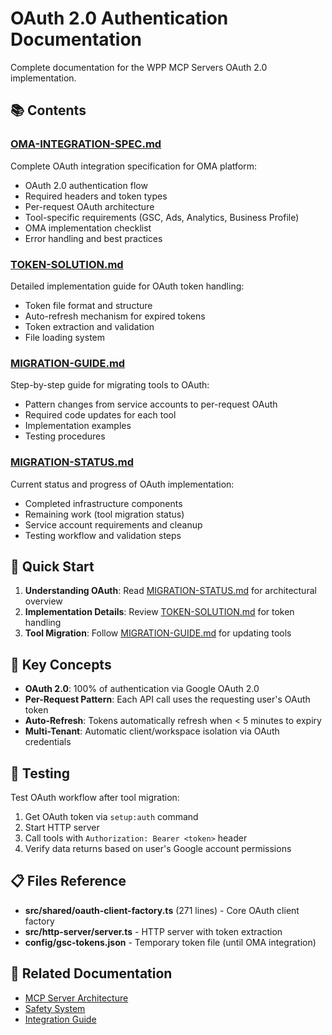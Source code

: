 # OAuth 2.0 Authentication Documentation

Complete documentation for the WPP MCP Servers OAuth 2.0 implementation.

## 📚 Contents

### [OMA-INTEGRATION-SPEC.md](./OMA-INTEGRATION-SPEC.md)
Complete OAuth integration specification for OMA platform:
- OAuth 2.0 authentication flow
- Required headers and token types
- Per-request OAuth architecture
- Tool-specific requirements (GSC, Ads, Analytics, Business Profile)
- OMA implementation checklist
- Error handling and best practices

### [TOKEN-SOLUTION.md](./TOKEN-SOLUTION.md)
Detailed implementation guide for OAuth token handling:
- Token file format and structure
- Auto-refresh mechanism for expired tokens
- Token extraction and validation
- File loading system

### [MIGRATION-GUIDE.md](./MIGRATION-GUIDE.md)
Step-by-step guide for migrating tools to OAuth:
- Pattern changes from service accounts to per-request OAuth
- Required code updates for each tool
- Implementation examples
- Testing procedures

### [MIGRATION-STATUS.md](./MIGRATION-STATUS.md)
Current status and progress of OAuth implementation:
- Completed infrastructure components
- Remaining work (tool migration status)
- Service account requirements and cleanup
- Testing workflow and validation steps

## 🎯 Quick Start

1. **Understanding OAuth**: Read [MIGRATION-STATUS.md](./MIGRATION-STATUS.md) for architectural overview
2. **Implementation Details**: Review [TOKEN-SOLUTION.md](./TOKEN-SOLUTION.md) for token handling
3. **Tool Migration**: Follow [MIGRATION-GUIDE.md](./MIGRATION-GUIDE.md) for updating tools

## 🔐 Key Concepts

- **OAuth 2.0**: 100% of authentication via Google OAuth 2.0
- **Per-Request Pattern**: Each API call uses the requesting user's OAuth token
- **Auto-Refresh**: Tokens automatically refresh when < 5 minutes to expiry
- **Multi-Tenant**: Automatic client/workspace isolation via OAuth credentials

## 🧪 Testing

Test OAuth workflow after tool migration:
1. Get OAuth token via `setup:auth` command
2. Start HTTP server
3. Call tools with `Authorization: Bearer <token>` header
4. Verify data returns based on user's Google account permissions

## 📋 Files Reference

- **src/shared/oauth-client-factory.ts** (271 lines) - Core OAuth client factory
- **src/http-server/server.ts** - HTTP server with token extraction
- **config/gsc-tokens.json** - Temporary token file (until OMA integration)

## 🔗 Related Documentation

- [MCP Server Architecture](../guides/DEVELOPER-GUIDE.md)
- [Safety System](../guides/DEVELOPER-GUIDE.md#safety-layers)
- [Integration Guide](../guides/DEVELOPER-GUIDE.md#integration-guide)
